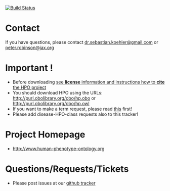 [![Build Status](https://travis-ci.org/obophenotype/human-phenotype-ontology.svg?branch=master)](https://travis-ci.org/obophenotype/human-phenotype-ontology)

# Contact

If you have questions, please contact dr.sebastian.koehler@gmail.com or peter.robinson@jax.org


# Important !

 * Before downloading [see **license** information and instructions how to **cite** the HPO project](http://human-phenotype-ontology.github.io/license.html)
 * You should download HPO using the URLs: http://purl.obolibrary.org/obo/hp.obo or http://purl.obolibrary.org/obo/hp.owl
 * If you want to make a term request, please read [this](https://github.com/obophenotype/human-phenotype-ontology/wiki/How-to-make-a-good-term-request) first!
 * Please add disease-HPO-class requests also to this tracker!

# Project Homepage

 * http://www.human-phenotype-ontology.org
 
# Questions/Requests/Tickets

 * Please post issues at our [github tracker](https://github.com/obophenotype/human-phenotype-ontology/issues)



